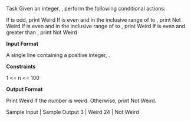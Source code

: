 Task
Given an integer, , perform the following conditional actions:

If is odd, print Weird
If is even and in the inclusive range of to , print Not Weird
If is even and in the inclusive range of to , print Weird
If is even and greater than , print Not Weird

**Input Format**

A single line containing a positive integer, .

**Constraints**

1 <= n <= 100

**Output Format**

Print Weird if the number is weird. Otherwise, print Not Weird.

Sample Input | Sample Output
3 | Weird
24 | Not Weird
